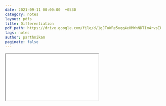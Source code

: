 ```yaml
---
date: 2021-09-11 00:00:00  +0530
category: notes
layout: pdfs
title: Differentiation
pdf_path: https://drive.google.com/file/d/1gJTuWRe5uqq4eHMWnNDTIm4rvsIU8bzz/preview?usp=sharing
tags: notes
author: parthnikam
paginate: false
---
```


<iframe class="embed-pdf" src="{{ page.pdf_path }}#toolbar=0" seamless="seamless" scrolling="no" style="overflow:hidden"></iframe>
